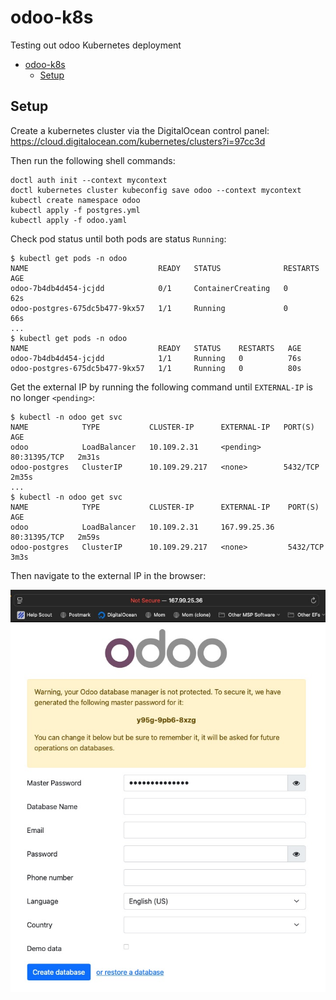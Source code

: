 # odoo-k8s

Testing out odoo Kubernetes deployment

- [odoo-k8s](#odoo-k8s)
  - [Setup](#setup)

## Setup

Create a kubernetes cluster via the DigitalOcean control panel:
https://cloud.digitalocean.com/kubernetes/clusters?i=97cc3d

Then run the following shell commands:

```
doctl auth init --context mycontext
doctl kubernetes cluster kubeconfig save odoo --context mycontext
kubectl create namespace odoo
kubectl apply -f postgres.yml
kubectl apply -f odoo.yaml
```

Check pod status until both pods are status `Running`:

```
$ kubectl get pods -n odoo
NAME                             READY   STATUS              RESTARTS   AGE
odoo-7b4db4d454-jcjdd            0/1     ContainerCreating   0          62s
odoo-postgres-675dc5b477-9kx57   1/1     Running             0          66s
...
$ kubectl get pods -n odoo
NAME                             READY   STATUS    RESTARTS   AGE
odoo-7b4db4d454-jcjdd            1/1     Running   0          76s
odoo-postgres-675dc5b477-9kx57   1/1     Running   0          80s
```

Get the external IP by running the following command until `EXTERNAL-IP` is no longer `<pending>`:

```
$ kubectl -n odoo get svc
NAME            TYPE           CLUSTER-IP      EXTERNAL-IP   PORT(S)        AGE
odoo            LoadBalancer   10.109.2.31     <pending>     80:31395/TCP   2m31s
odoo-postgres   ClusterIP      10.109.29.217   <none>        5432/TCP       2m35s
...
$ kubectl -n odoo get svc
NAME            TYPE           CLUSTER-IP      EXTERNAL-IP    PORT(S)        AGE
odoo            LoadBalancer   10.109.2.31     167.99.25.36   80:31395/TCP   2m59s
odoo-postgres   ClusterIP      10.109.29.217   <none>         5432/TCP       3m3s
```

Then navigate to the external IP in the browser:

![odoo login screen](./odoo-login.jpg)
